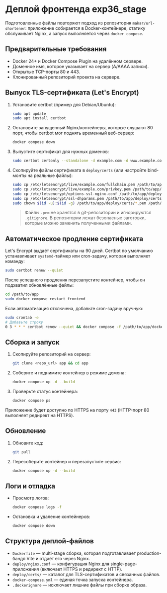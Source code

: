 # Деплой фронтенда exp36_stage

Подготовленные файлы повторяют подход из репозитория `makar/url-shortener`: приложение собирается в Docker-контейнере, статику обслуживает Nginx, а запуск выполняется через `docker compose`.

## Предварительные требования

* Docker 24+ и Docker Compose Plugin на удалённом сервере.
* Доменное имя, которое указывает на сервер (A/AAAA записи).
* Открытые TCP-порты 80 и 443.
* Клонированный репозиторий проекта на сервере.

## Выпуск TLS-сертификата (Let's Encrypt)

1. Установите certbot (пример для Debian/Ubuntu):

   ```bash
   sudo apt update
   sudo apt install certbot
   ```

2. Остановите запущенный Nginx/контейнеры, которые слушают 80 порт, чтобы certbot мог поднять временный веб-сервер:

   ```bash
   docker compose down
   ```

3. Выпустите сертификат для нужных доменов:

   ```bash
   sudo certbot certonly --standalone -d example.com -d www.example.com
   ```

4. Скопируйте файлы сертификата в `deploy/certs` (или настройте bind-монты на реальные файлы):

   ```bash
   sudo cp /etc/letsencrypt/live/example.com/fullchain.pem /path/to/app/deploy/certs/
   sudo cp /etc/letsencrypt/live/example.com/privkey.pem /path/to/app/deploy/certs/
   sudo cp /etc/letsencrypt/options-ssl-nginx.conf /path/to/app/deploy/certs/
   sudo cp /etc/letsencrypt/ssl-dhparams.pem /path/to/app/deploy/certs/
   sudo chown $(id -u):$(id -g) /path/to/app/deploy/certs/*.pem /path/to/app/deploy/certs/options-ssl-nginx.conf
   ```

   > Файлы `.pem` не хранятся в git-репозитории и игнорируются `.gitignore`. В репозитории лежат безопасные заготовки, которые можно заменить полученными файлами.

## Автоматическое продление сертификата

Let's Encrypt выдаёт сертификаты на 90 дней. Certbot по умолчанию устанавливает `systemd`-таймер или cron-задачу, которая выполняет команду:

```bash
sudo certbot renew --quiet
```

После успешного продления перезапустите контейнер, чтобы он подхватил обновлённые файлы:

```bash
cd /path/to/app
sudo docker compose restart frontend
```

Если автоматизация отключена, добавьте cron-задачу вручную:

```bash
sudo crontab -e
# Добавьте строку
0 3 * * * certbot renew --quiet && docker compose -f /path/to/app/docker-compose.yml restart frontend
```

## Сборка и запуск

1. Скопируйте репозиторий на сервер:

   ```bash
   git clone <repo_url> app && cd app
   ```

2. Соберите и поднимите контейнер в режиме демона:

   ```bash
   docker compose up -d --build
   ```

3. Проверьте статус контейнера:

   ```bash
   docker compose ps
   ```

Приложение будет доступно по HTTPS на порту `443` (HTTP-порт 80 выполняет редирект на HTTPS).

## Обновление

1. Обновите код:

   ```bash
   git pull
   ```

2. Пересоберите контейнер и перезапустите сервис:

   ```bash
   docker compose up -d --build
   ```

## Логи и отладка

* Просмотр логов:

  ```bash
  docker compose logs -f
  ```

* Остановка и удаление контейнеров:

  ```bash
  docker compose down
  ```

## Структура деплой-файлов

* `Dockerfile` — multi-stage сборка, которая подготавливает production-бандл Vite и отдаёт его через Nginx.
* `deploy/nginx.conf` — конфигурация Nginx для single-page-приложения (включает HTTPS и редирект с HTTP).
* `deploy/certs/` — каталог для TLS-сертификатов и связанных файлов.
* `docker-compose.yml` — единая точка запуска контейнера.
* `.dockerignore` — исключает лишние файлы при сборке образа.

